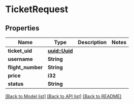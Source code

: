 # TicketRequest

## Properties

Name | Type | Description | Notes
------------ | ------------- | ------------- | -------------
**ticket_uid** | [**uuid::Uuid**](uuid::Uuid.md) |  | 
**username** | **String** |  | 
**flight_number** | **String** |  | 
**price** | **i32** |  | 
**status** | **String** |  | 

[[Back to Model list]](../README.md#documentation-for-models) [[Back to API list]](../README.md#documentation-for-api-endpoints) [[Back to README]](../README.md)



